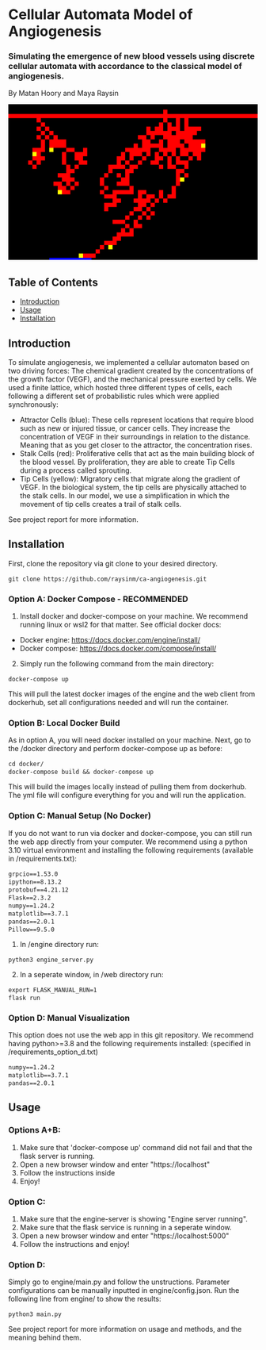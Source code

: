 # Cellular Automata Model of Angiogenesis
### Simulating the emergence of new blood vessels using discrete cellular automata with accordance to the classical model of angiogenesis.

By Matan Hoory and Maya Raysin

![alt text](./logo.png)

## Table of Contents

- [Introduction](#introduction)
- [Usage](#usage)
- [Installation](#installation)


## Introduction

To simulate angiogenesis, we implemented a cellular automaton based on two driving forces:
The chemical gradient created by the concentrations of the growth factor (VEGF), and the
mechanical pressure exerted by cells. We used a finite lattice, which hosted three different
types of cells, each following a different set of probabilistic rules which were applied synchronously:
* Attractor Cells (blue): These cells represent locations that require blood such as new or injured
tissue, or cancer cells. They increase the concentration of VEGF in their surroundings in
relation to the distance. Meaning that as you get closer to the attractor, the concentration
rises.
* Stalk Cells (red): Proliferative cells that act as the main building block of the blood vessel. By
proliferation, they are able to create Tip Cells during a process called sprouting.
* Tip Cells (yellow): Migratory cells that migrate along the gradient of VEGF. In the biological system, the
tip cells are physically attached to the stalk cells. In our model, we use a simplification in
which the movement of tip cells creates a trail of stalk cells.  

See project report for more information.  

## Installation
First, clone the repository via git clone to your desired directory.
```
git clone https://github.com/raysinm/ca-angiogenesis.git  
```

### Option A: Docker Compose - RECOMMENDED
1. Install docker and docker-compose on your machine. We recommend running linux or wsl2 for that matter. 
See official docker docs: 
  - Docker engine: https://docs.docker.com/engine/install/
  - Docker compose: https://docs.docker.com/compose/install/

2. Simply run the following command from the main directory:
```
docker-compose up
```
This will pull the latest docker images of the engine and the web client from dockerhub, set all configurations needed and will run the container.

### Option B: Local Docker Build
As in option A, you will need docker installed on your machine.
Next, go to the /docker directory and perform docker-compose up as before:
```
cd docker/
docker-compose build && docker-compose up
```
This will build the images locally instead of pulling them from dockerhub. The yml file will configure everything for you and will run the application.

### Option C: Manual Setup (No Docker)
If you do not want to run via docker and docker-compose, you can still run the web app directly from your computer. 
We recommend using a python 3.10 virtual environment and installing the following requirements (available in /requirements.txt):
```
grpcio==1.53.0
ipython==8.13.2
protobuf==4.21.12
Flask==2.3.2
numpy==1.24.2
matplotlib==3.7.1
pandas==2.0.1
Pillow==9.5.0
```
1. In /engine directory run:
```
python3 engine_server.py
```
2. In a seperate window, in /web directory run:
```
export FLASK_MANUAL_RUN=1
flask run
```

### Option D: Manual Visualization
This option does not use the web app in this git repository. We recommend having python>=3.8 and the following requirements installed:
(specified in /requirements_option_d.txt)
```
numpy==1.24.2
matplotlib==3.7.1
pandas==2.0.1
```

## Usage

### Options A+B:
1. Make sure that 'docker-compose up' command did not fail and that the flask server is running.
2. Open a new browser window and enter "https://localhost"
3. Follow the instructions inside
4. Enjoy!

### Option C:
1. Make sure that the engine-server is showing "Engine server running".
2. Make sure that the flask service is running in a seperate window.
3. Open a new browser window and enter "https://localhost:5000"
4. Follow the instructions and enjoy!

### Option D:

Simply go to engine/main.py and follow the unstructions.
Parameter configurations can be manually inputted in engine/config.json.
Run the following line from engine/ to show the results:
```
python3 main.py
```

See project report for more information on usage and methods, and the meaning behind them.


